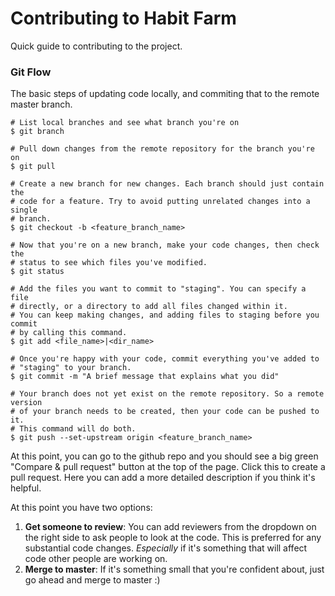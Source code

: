 # Contributing to Habit Farm
Quick guide to contributing to the project.

### Git Flow
The basic steps of updating code locally, and commiting that to the remote
master branch.

```
# List local branches and see what branch you're on
$ git branch

# Pull down changes from the remote repository for the branch you're on
$ git pull

# Create a new branch for new changes. Each branch should just contain the
# code for a feature. Try to avoid putting unrelated changes into a single 
# branch.
$ git checkout -b <feature_branch_name>

# Now that you're on a new branch, make your code changes, then check the 
# status to see which files you've modified.
$ git status

# Add the files you want to commit to "staging". You can specify a file
# directly, or a directory to add all files changed within it.
# You can keep making changes, and adding files to staging before you commit
# by calling this command.
$ git add <file_name>|<dir_name>

# Once you're happy with your code, commit everything you've added to 
# "staging" to your branch.
$ git commit -m "A brief message that explains what you did"

# Your branch does not yet exist on the remote repository. So a remote version
# of your branch needs to be created, then your code can be pushed to it.
# This command will do both.
$ git push --set-upstream origin <feature_branch_name>
```
At this point, you can go to the github repo and you should see a big green
"Compare & pull request" button at the top of the page. Click this to create a pull
request. Here you can add a more detailed description if you think it's helpful.

At this point you have two options:
1. __Get someone to review__: You can add reviewers from the dropdown on the 
right side to ask people to look at the code. This is preferred for any
substantial code changes. _Especially_ if it's something that will affect
code other people are working on.
2. __Merge to master__: If it's something small that you're confident about,
just go ahead and merge to master :)
